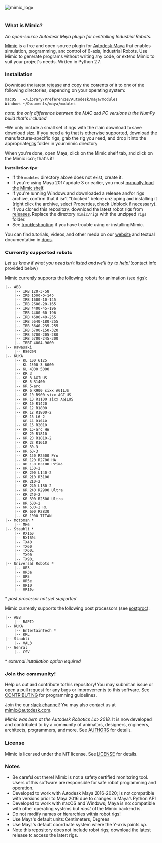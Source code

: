 

![mimic_logo](mimic/logos/mimic_logo_web.gif)

#

### What is Mimic?

*An open-source Autodesk Maya plugin for controlling Industrial Robots.*

[Mimic](https://www.mimicformaya.com/) is a free and open-source plugin for [Autodesk Maya](https://www.autodesk.com/products/maya/overview) that enables simulation, programming, and control of 6-axis, Industrial Robots. Use Mimic to generate programs without writing any code, or extend Mimic to suit your project's needs. Written in Python 2.7.


### Installation

Download the latest [release](https://github.com/AutodeskRoboticsLab/Mimic/releases) and copy the contents of it to one of the following directories, depending on your operating system:
```
macOS   ~/Library/Preferences/Autodesk/maya/modules
Windows ~/Documents/maya/modules
```
_note: the only difference between the MAC and PC versions is the NumPy build that's included_

-We only include a small set of rigs with the main download to save download size. If you need a rig that is otherwise supported, download the manufacturer-specific rigs, grab the rig you need, and drop it into the appropriate[rigs](mimic/rigs) folder in your mimic directory

When you're done, open Maya, click on the Mimic shelf tab, and click on the Mimic icon; that's it!

**Installation tips:**

- If the `modules` directory above does not exist, create it.
- If you're using Maya 2017 update 3 or earlier, you must [manually load the Mimic shelf](https://youtu.be/bc3SqEXcE5Q?t=1m46s).
- If you're running Windows and downloaded a release and/or rigs archive,  confirm that it isn't "blocked" before unzipping and installing it (right click the archive, select Properties, check Unblock if necessary).
- If you cloned this repository, download the latest robot rigs from  [releases](https://github.com/AutodeskRoboticsLab/Mimic/releases). 
Replace the directory `mimic/rigs`  with the unzipped `rigs` folder.
- See [troubleshooting](mimic/docs/troubleshooting.md) if you have trouble  using or installing Mimic.

You can find tutorials, videos, and other media on our [website](https://www.mimicformaya.com/) and textual documentation in [docs](mimic/docs).


### Currently supported robots

*Let us know if what you need isn't listed and we'll try to help!*
(contact info provided below)

Mimic currently supports the following robots for animation (see [rigs](mimic/rigs)):

```
|-- ABB
    |-- IRB 120-3-58
    |-- IRB 1600-6-145
    |-- IRB 1600-10-145
    |-- IRB 2600-20-165
    |-- IRB 4400-45-196
    |-- IRB 4400-60-196
    |-- IRB 4600-40-255
    |-- IRB 6640-180-255
    |-- IRB 6640-235-255
    |-- IRB 6700-150-320
    |-- IRB 6700-205-280
    |-- IRB 6700-245-300
    |-- IRBT 4004-9000
|-- Kawasaki
    |-- RS020N
|-- KUKA
    |-- KL 100 6125
    |-- KL 1500-3 6000
    |-- KL 4000 5000
    |-- KR 3
    |-- KR 3 AGILUS
    |-- KR 5 R1400
    |-- KR 5-arc
    |-- KR 6 R900 sixx AGILUS
    |-- KR 10 R900 sixx AGILUS
    |-- KR 10 R1100 sixx AGILUS
    |-- KR 10 R1420
    |-- KR 12 R1800
    |-- KR 12 R1800-2
    |-- KR 16 L6-2
    |-- KR 16 R1610
    |-- KR 16 R2010
    |-- KR 16-arc HW
    |-- KR 20 R1810
    |-- KR 20 R1810-2
    |-- KR 22 R1610
    |-- KR 30-3
    |-- KR 60-3
    |-- KR 120 R2500 Pro
    |-- KR 120 R2700 HA
    |-- KR 150 R3100 Prime
    |-- KR 150-2
    |-- KR 200 L140-2
    |-- KR 210 R3100
    |-- KR 210-2
    |-- KR 240 L180-2
    |-- KR 240 R2900 Ultra
    |-- KR 240-2
    |-- KR 300 R2500 Ultra
    |-- KR 500-2
    |-- KR 500-2 RC
    |-- KR 600 R2830
    |-- KR 1000 TITAN
|-- Motoman *
    |-- MH6
|-- Staubli *
    |-- RX160
    |-- RX160L
    |-- TX40
    |-- TX60
    |-- TX60L
    |-- TX90
    |-- TX90L
|-- Universal Robots *
    |-- UR3
    |-- UR3e
    |-- UR5
    |-- UR5e
    |-- UR10
    |-- UR10e
```

\* *post processor not yet supported*

Mimic currently supports the following post processors
(see [postproc](mimic/scripts/postproc)):

```
|-- ABB
    |-- RAPID
|-- KUKA
    |-- EntertainTech *
    |-- KRL
|-- Staubli
    |-- VAL3
|-- Genral
    |-- CSV
```

\* *external installation option required*


### Join the community!

Help us out and contribute to this repository!
You may submit an issue or open a pull request for any bugs or improvements to
this software. See [CONTRIBUTING](mimic/docs/CONTRIBUTING.md) for programming guidelines.

Join the our [slack channel](https://www.mimicformaya.com/#community-section)!
You may also contact us at [mimic@autodesk.com](mailto:mimic@autodesk.com).

*Mimic was born at the Autodesk Robotics Lab 2018.* It is now developed
and contributed to by a community of animators, designers, engineers, architects,
programmers, and more.
See [AUTHORS](mimic/docs/AUTHORS.md) for details.


### License

Mimic is licensed under the MIT license.
See [LICENSE](mimic/docs/LICENSE.md) for details.


### Notes

- Be careful out there! Mimic is not a safety certified monitoring tool.
  Users of this software are responsible for safe robot programming and operation.
- Developed to work with Autodesk Maya 2016-2020; is not compatible with versions prior to Maya 2016 due to changes in Maya's Python API
- Developed to work with macOS and Windows; Maya is not compatible with other
  operating systems but *most* of the Mimic backend is.
- Do not modify names or hierarchies within robot rigs!
- Use Maya's default units: Centimeters, Degrees
- Use Maya's default coordinate system where the Y-axis points *up*.
- Note this repository does not include robot rigs; download the latest release
  to access the latest rigs.


#

